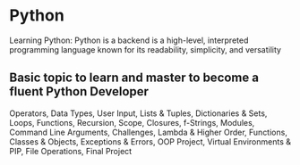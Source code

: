 # Python

Learning Python:
Python is a backend is a high-level, interpreted programming language known for its readability, simplicity, and versatility

## Basic topic to learn and master to become a fluent Python Developer

Operators, Data Types, User Input, Lists & Tuples, Dictionaries & Sets, Loops, Functions, Recursion, Scope, Closures, f-Strings, Modules, Command Line Arguments, Challenges, Lambda & Higher Order, Functions, Classes & Objects, Exceptions & Errors, OOP Project, Virtual Environments & PIP, File Operations, Final Project
